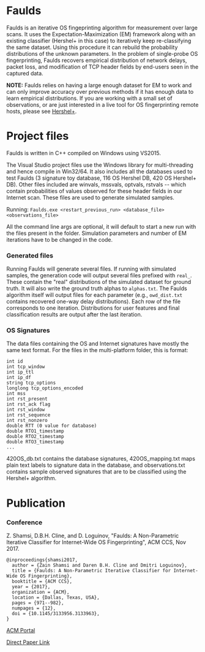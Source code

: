 # Faulds
Faulds is an iterative OS fingeprinting algorithm for measurement over large scans. It uses the Expectation-Maximization (EM) framework along with an existing classifier (Hershel+ in this case) to iteratively keep re-classifying the same dataset. Using this procedure it can rebuild the probability distributions of the unknown parameters. In the problem of single-probe OS fingerprinting, Faulds recovers empirical distribution of network delays, packet loss, and modification of TCP header fields by end-users seen in the captured data.

**NOTE:** Faulds relies on having a large enough dataset for EM to work and can only improve accuracy over previous methods if it has enough data to learn empirical distributions. If you are working with a small set of observations, or are just interested in a live tool for OS fingerprinting remote hosts, please see [Hershel+](https://github.com/zk7/hershelplus).

# Project files

Faulds is written in C++ compiled on Windows using VS2015.

The Visual Studio project files use the Windows library for multi-threading and hence compile in Win32/64. It also includes all the databases used to test Faulds (3 signature toy database, 116 OS Hershel DB, 420 OS Hershel+ DB). Other files included are winvals, mssvals, optvals, rstvals -- which contain probabilities of values observed for these header fields in our Internet scan. These files are used to generate simulated samples.
 
Running: `Faulds.exe <restart_previous_run> <database_file> <observations_file>` 

All the command line args are optional, it will default to start a new run with the files present in the folder. Simulation parameters and number of EM iterations have to be changed in the code. 

### Generated files

Running Faulds will generate several files. If running with simulated samples, the generation code will output several files prefixed with `real_`. These contain the "real" distributions of the simulated dataset for ground truth. It will also write the ground truth alphas to `alphas.txt`.
The Faulds algorithm itself will output files for each parameter (e.g., `owd_dist.txt` contains recovered one-way delay distributions). Each row of the file corresponds to one iteration. Distributions for user features and final classification results are output after the last iteration. 

### OS Signatures

The data files containing the OS and Internet signatures have mostly the same text format. For the files in the multi-platform folder, this is format:

    int id
    int tcp_window
    int ip_ttl
    int ip_df
    string tcp_options
    longlong tcp_options_encoded
    int mss
    int rst_present
    int rst_ack flag
    int rst_window
    int rst_sequence
    int rst_nonzero
    double RTT (0 value for database)
    double RTO1_timestamp
    double RTO2_timestamp
    double RTO3_timestamp
    ...

420OS_db.txt contains the database signatures, 420OS_mapping.txt maps plain text labels to signature data in the database, and observations.txt contains sample observed signatures that are to be classified using the Hershel+ algorithm. 


# Publication
### Conference
Z. Shamsi, D.B.H. Cline, and D. Loguinov, "Faulds: A Non-Parametric Iterative Classifier for Internet-Wide OS Fingerprinting", ACM CCS, Nov 2017.

    @inproceedings{shamsi2017,
      author = {Zain Shamsi and Daren B.H. Cline and Dmitri Loguinov},
      title = {Faulds: A Non-Parametric Iterative Classifier for Internet-Wide OS Fingerprinting},
      booktitle = {ACM CCS},
      year = {2017},	
      organization = {ACM},
      location = {Dallas, Texas, USA},
      pages = {971--982},
      numpages = {12},
      doi = {10.1145/3133956.3133963},
    }
  
[ACM Portal](https://dl.acm.org/citation.cfm?id=3133956.3133963) 

[Direct Paper Link](http://irl.cs.tamu.edu/people/zain/papers/ccs2017.pdf)



